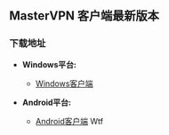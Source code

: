 ## MasterVPN 客户端最新版本
### 下载地址
- **Windows平台:**
  * [Windows客户端]()

- **Android平台:**
  * [Android客户端](https://github.com/newbreedlimited/mastervpn/blob/master/app-master-1.0.apk?raw=true)
Wtf
